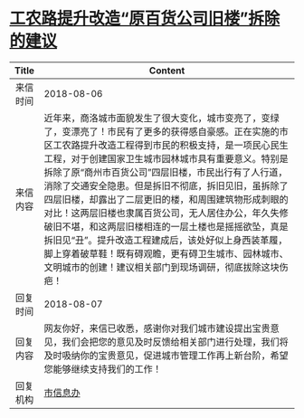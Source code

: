 # <a href="http://www.shangluo.gov.cn/zmhd/ldxxxx.jsp?urltype=leadermail.LeaderMailContentUrl&wbtreeid=1112&leadermailid=4851">工农路提升改造“原百货公司旧楼”拆除的建议</a>
| Title |                                                                                                                                                                 Content                                                                                                                                                                 |
|:-----:|-----------------------------------------------------------------------------------------------------------------------------------------------------------------------------------------------------------------------------------------------------------------------------------------------------------------------------------------|
| 来信时间  | 2018-08-06                                                                                                                                                                                                                                                                                                                              |
| 来信内容  | 近年来，商洛城市面貌发生了很大变化，城市变亮了，变绿了，变漂亮了！市民有了更多的获得感自豪感。正在实施的市区工农路提升改造工程得到市民的积极支持，是一项民心民生工程，对于创建国家卫生城市园林城市具有重要意义。特别是拆除了原“商州市百货公司”四层旧楼，市民出行有了人行道，消除了交通安全隐患。但是拆旧不彻底，拆旧见旧，虽拆除了四层旧楼，却露出了二层更旧的楼，和周围建筑物形成刺眼的对比！这两层旧楼也隶属百货公司，无人居住办公，年久失修破旧不堪，和这两层旧楼相连的一层土楼也是摇摇欲坠，真是拆旧见“丑”。提升改造工程建成后，该处好似上身西装革履，脚上穿着破草鞋！既有碍观瞻，更有碍卫生城市、园林城市、文明城市的创建！建议相关部门到现场调研，彻底拔除这块伤疤！ |
| 回复时间  | 2018-08-07                                                                                                                                                                                                                                                                                                                              |
| 回复内容  | 网友你好，来信已收悉，感谢你对我们城市建设提出宝贵意见，我们会把您的意见及时反馈给相关部门进行处理，我们将及时吸纳你的宝贵意见，促进城市管理工作再上新台阶，希望您能够继续支持我们的工作！                                                                                                                                                                                                                                           |
| 回复机构  | <a href="../../category/agencies/市信息办.md">市信息办</a>                                                                                                                                                                                                                                                                                      |